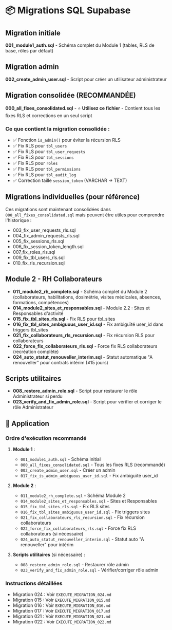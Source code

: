 # 📦 Migrations SQL Supabase

## Migration initiale

**001_module1_auth.sql** - Schéma complet du Module 1 (tables, RLS de base, rôles par défaut)

## Migration admin

**002_create_admin_user.sql** - Script pour créer un utilisateur administrateur

## Migration consolidée (RECOMMANDÉE)

**000_all_fixes_consolidated.sql** - ⭐ **Utilisez ce fichier** - Contient tous les fixes RLS et corrections en un seul script

### Ce que contient la migration consolidée :
- ✅ Fonction `is_admin()` pour éviter la récursion RLS
- ✅ Fix RLS pour `tbl_users`
- ✅ Fix RLS pour `tbl_user_requests`
- ✅ Fix RLS pour `tbl_sessions`
- ✅ Fix RLS pour `roles`
- ✅ Fix RLS pour `tbl_permissions`
- ✅ Fix RLS pour `tbl_audit_log`
- ✅ Correction taille `session_token` (VARCHAR → TEXT)

## Migrations individuelles (pour référence)

Ces migrations sont maintenant consolidées dans `000_all_fixes_consolidated.sql` mais peuvent être utiles pour comprendre l'historique :

- 003_fix_user_requests_rls.sql
- 004_fix_admin_requests_rls.sql
- 005_fix_sessions_rls.sql
- 006_fix_session_token_length.sql
- 007_fix_roles_rls.sql
- 009_fix_tbl_users_rls.sql
- 010_fix_rls_recursion.sql

## Module 2 - RH Collaborateurs

- **011_module2_rh_complete.sql** - Schéma complet du Module 2 (collaborateurs, habilitations, dosimétrie, visites médicales, absences, formations, compétences)
- **014_module2_sites_et_responsables.sql** - Module 2.2 : Sites et Responsables d'activité
- **015_fix_tbl_sites_rls.sql** - Fix RLS pour tbl_sites
- **016_fix_tbl_sites_ambiguous_user_id.sql** - Fix ambiguïté user_id dans triggers tbl_sites
- **021_fix_collaborateurs_rls_recursion.sql** - Fix récursion RLS pour collaborateurs
- **022_force_fix_collaborateurs_rls.sql** - Force fix RLS collaborateurs (recréation complète)
- **024_auto_statut_renouveller_interim.sql** - Statut automatique "A renouveller" pour contrats intérim (≤15 jours)

## Scripts utilitaires

- **008_restore_admin_role.sql** - Script pour restaurer le rôle Administrateur si perdu
- **023_verify_and_fix_admin_role.sql** - Script pour vérifier et corriger le rôle Administrateur

## 📝 Application

### Ordre d'exécution recommandé

1. **Module 1** :
   - `001_module1_auth.sql` - Schéma initial
   - `000_all_fixes_consolidated.sql` - Tous les fixes RLS (recommandé)
   - `002_create_admin_user.sql` - Créer un admin
   - `017_fix_is_admin_ambiguous_user_id.sql` - Fix ambiguïté user_id

2. **Module 2** :
   - `011_module2_rh_complete.sql` - Schéma Module 2
   - `014_module2_sites_et_responsables.sql` - Sites et Responsables
   - `015_fix_tbl_sites_rls.sql` - Fix RLS sites
   - `016_fix_tbl_sites_ambiguous_user_id.sql` - Fix triggers sites
   - `021_fix_collaborateurs_rls_recursion.sql` - Fix récursion collaborateurs
   - `022_force_fix_collaborateurs_rls.sql` - Force fix RLS collaborateurs (si nécessaire)
   - `024_auto_statut_renouveller_interim.sql` - Statut auto "A renouveller" pour intérim

3. **Scripts utilitaires** (si nécessaire) :
   - `008_restore_admin_role.sql` - Restaurer rôle admin
   - `023_verify_and_fix_admin_role.sql` - Vérifier/corriger rôle admin

### Instructions détaillées

- Migration 024 : Voir `EXECUTE_MIGRATION_024.md`
- Migration 015 : Voir `EXECUTE_MIGRATION_015.md`
- Migration 016 : Voir `EXECUTE_MIGRATION_016.md`
- Migration 017 : Voir `EXECUTE_MIGRATION_017.md`
- Migration 021 : Voir `EXECUTE_MIGRATION_021.md`
- Migration 022 : Voir `EXECUTE_MIGRATION_022.md`

